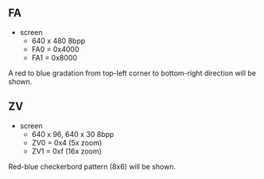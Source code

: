 FA
--

 - screen
   - 640 x 480 8bpp
   - FA0 = 0x4000
   - FA1 = 0x8000

A red to blue gradation from top-left corner to bottom-right direction will be shown.

ZV
--

 - screen
   - 640 x 96, 640 x 30 8bpp
   - ZV0 = 0x4 (5x zoom)
   - ZV1 = 0xf (16x zoom)

Red-blue checkerbord pattern (8x6) will be shown.
